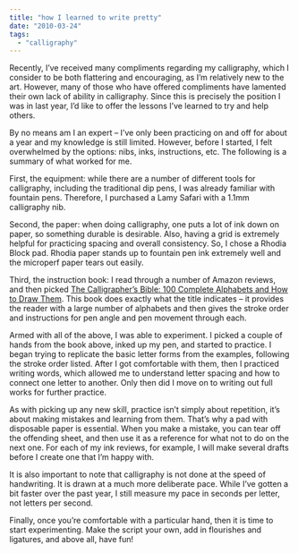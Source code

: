 ```yaml
---
title: "how I learned to write pretty"
date: "2010-03-24"
tags: 
  - "calligraphy"
---
```


Recently, I’ve received many compliments regarding my calligraphy, which I consider to be both flattering and encouraging, as I’m relatively new to the art. However, many of those who have offered compliments have lamented their own lack of ability in calligraphy. Since this is precisely the position I was in last year, I’d like to offer the lessons I’ve learned to try and help others.

By no means am I an expert – I’ve only been practicing on and off for about a year and my knowledge is still limited. However, before I started, I felt overwhelmed by the options: nibs, inks, instructions, etc. The following is a summary of what worked for me.

First, the equipment: while there are a number of different tools for calligraphy, including the traditional dip pens, I was already familiar with fountain pens. Therefore, I purchased a Lamy Safari with a 1.1mm calligraphy nib.

Second, the paper: when doing calligraphy, one puts a lot of ink down on paper, so something durable is desirable. Also, having a grid is extremely helpful for practicing spacing and overall consistency. So, I chose a Rhodia Block pad. Rhodia paper stands up to fountain pen ink extremely well and the microperf paper tears out easily.

Third, the instruction book: I read through a number of Amazon reviews, and then picked [The Calligrapher’s Bible: 100 Complete Alphabets and How to Draw Them](http://www.amazon.com/gp/product/0764156152?ie=UTF8&tag=seizethedav0c-20&linkCode=as2&camp=1789&creative=390957&creativeASIN=0764156152). This book does exactly what the title indicates – it provides the reader with a large number of alphabets and then gives the stroke order and instructions for pen angle and pen movement through each.

Armed with all of the above, I was able to experiment. I picked a couple of hands from the book above, inked up my pen, and started to practice. I began trying to replicate the basic letter forms from the examples, following the stroke order listed. After I got comfortable with them, then I practiced writing words, which allowed me to understand letter spacing and how to connect one letter to another. Only then did I move on to writing out full works for further practice.

As with picking up any new skill, practice isn’t simply about repetition, it’s about making mistakes and learning from them. That’s why a pad with disposable paper is essential. When you make a mistake, you can tear off the offending sheet, and then use it as a reference for what not to do on the next one. For each of my ink reviews, for example, I will make several drafts before I create one that I’m happy with.

It is also important to note that calligraphy is not done at the speed of handwriting. It is drawn at a much more deliberate pace. While I’ve gotten a bit faster over the past year, I still measure my pace in seconds per letter, not letters per second.

Finally, once you’re comfortable with a particular hand, then it is time to start experimenting. Make the script your own, add in flourishes and ligatures, and above all, have fun!
